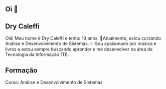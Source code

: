 ## Oi 👋
## Dry Caleffi
Olá! Meu nome é Dry Caleffi e tenho 19 anos.
👾Atualmente, estou cursando Análise e Desenvolvimento de Sistemas. 
✨ Sou apaixonado por música e livros e estou sempre buscando aprender e me desenvolver na área de Tecnologia da Informação (TI).

## Formação
Curso: Análise e Desenvolvimento de Sistemas
